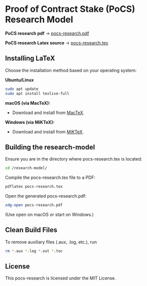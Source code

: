 # Proof of Contract Stake (PoCS) Research Model

**PoCS research pdf** -> [pocs-research.pdf](research-model/pocs-research.pdf) 

**PoCS research Latex source** -> [pocs-research.tex](research-model/pocs-research.tex)

## Installing LaTeX

Choose the installation method based on your operating system:

**Ubuntu/Linux**
```bash
sudo apt update
sudo apt install texlive-full
```
**macOS (via MacTeX):**

- Download and install from [MacTeX](https://tug.org/mactex/mactex-download.html).

**Windows (via MiKTeX):**

- Download and install from [MiKTeX](https://miktex.org/download).


## Building the research-model

Ensure you are in the directory where pocs-research.tex is located:

```bash
cd /research-model/
```

Compile the pocs-research.tex file to a PDF:

```bash
pdflatex pocs-research.tex
```

Open the generated pocs-research.pdf:

```bash
xdg-open pocs-research.pdf
```
(Use open on macOS or start on Windows.)


## Clean Build Files
To remove auxiliary files (.aux, .log, etc.), run
``` bash
rm *.aux *.log *.out *.toc

```


## License

This pocs-research is licensed under the MIT License.